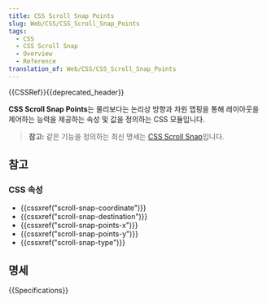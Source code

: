 ```yaml
---
title: CSS Scroll Snap Points
slug: Web/CSS/CSS_Scroll_Snap_Points
tags:
  - CSS
  - CSS Scroll Snap
  - Overview
  - Reference
translation_of: Web/CSS/CSS_Scroll_Snap_Points
---
```

{{CSSRef}}{{deprecated_header}}

**CSS Scroll Snap Points**는 물리보다는 논리상 방향과 차원 맵핑을 통해 레이아웃을 제어하는 능력을 제공하는 속성 및 값을 정의하는 CSS 모듈입니다.

> **참고:** 같은 기능을 정의하는 최신 명세는 [CSS Scroll Snap](/ko/docs/Web/CSS/CSS_Scroll_Snap)입니다.

## 참고

### CSS 속성

- {{cssxref("scroll-snap-coordinate")}}
- {{cssxref("scroll-snap-destination")}}
- {{cssxref("scroll-snap-points-x")}}
- {{cssxref("scroll-snap-points-y")}}
- {{cssxref("scroll-snap-type")}}

## 명세

{{Specifications}}
